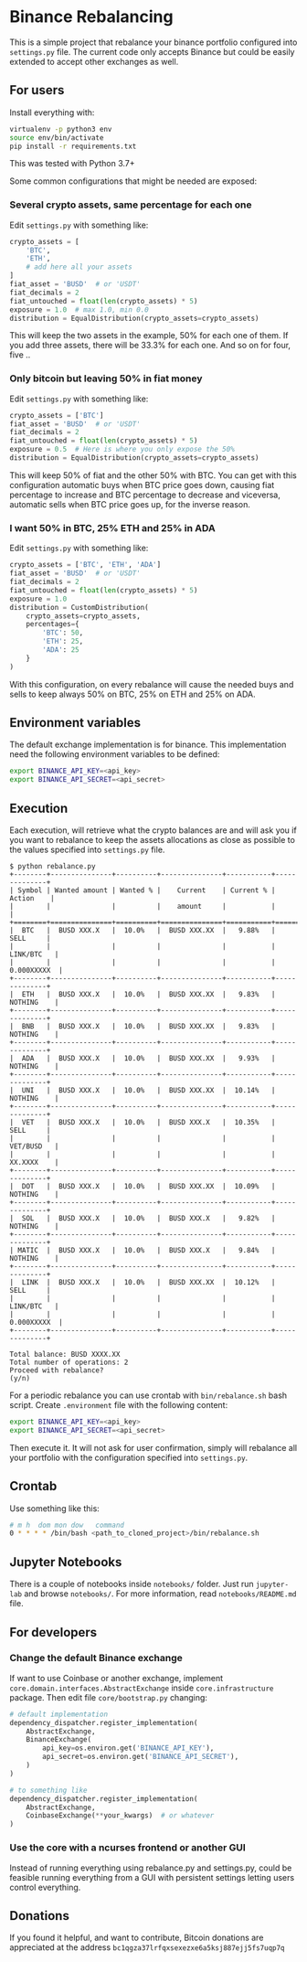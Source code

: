 # Binance Rebalancing
This is a simple project that rebalance your binance portfolio configured into `settings.py` file. The current code only accepts Binance but could be easily extended to accept other exchanges as well.

## For users

Install everything with:
```bash
virtualenv -p python3 env
source env/bin/activate
pip install -r requirements.txt
```

This was tested with Python 3.7+

Some common configurations that might be needed are exposed:

### Several crypto assets, same percentage for each one
Edit `settings.py` with something like:
```python
crypto_assets = [
    'BTC',
    'ETH',
    # add here all your assets
]
fiat_asset = 'BUSD'  # or 'USDT'
fiat_decimals = 2
fiat_untouched = float(len(crypto_assets) * 5)
exposure = 1.0  # max 1.0, min 0.0
distribution = EqualDistribution(crypto_assets=crypto_assets)
```
This will keep the two assets in the example, 50% for each one of them. If you add three assets, there will be 33.3% for each one. And so on for four, five .. 

### Only bitcoin but leaving 50% in fiat money
Edit `settings.py` with something like:
```python
crypto_assets = ['BTC']
fiat_asset = 'BUSD'  # or 'USDT'
fiat_decimals = 2
fiat_untouched = float(len(crypto_assets) * 5)
exposure = 0.5  # Here is where you only expose the 50%
distribution = EqualDistribution(crypto_assets=crypto_assets)
```
This will keep 50% of fiat and the other 50% with BTC. You can get with this configuration automatic buys when BTC price goes down, causing fiat percentage to increase and BTC percentage to decrease and viceversa, automatic sells when BTC price goes up, for the inverse reason.

### I want 50% in BTC, 25% ETH and 25% in ADA
Edit `settings.py` with something like:
```python
crypto_assets = ['BTC', 'ETH', 'ADA']
fiat_asset = 'BUSD'  # or 'USDT'
fiat_decimals = 2
fiat_untouched = float(len(crypto_assets) * 5)
exposure = 1.0
distribution = CustomDistribution(
    crypto_assets=crypto_assets,
    percentages={
        'BTC': 50,
        'ETH': 25,
        'ADA': 25
    }
)
```
With this configuration, on every rebalance will cause the needed buys and sells to keep always 50% on BTC, 25% on ETH and 25% on ADA.

## Environment variables
The default exchange implementation is for binance. This implementation need the following environment variables to be defined:

```bash
export BINANCE_API_KEY=<api_key>
export BINANCE_API_SECRET=<api_secret>
```

## Execution

Each execution, will retrieve what the crypto balances are and will ask you if you want to rebalance to keep the assets allocations as close as possible to the values specified into `settings.py` file.

```
$ python rebalance.py 
+--------+---------------+----------+---------------+-----------+--------------+
| Symbol | Wanted amount | Wanted % |    Current    | Current % |    Action    |
|        |               |          |    amount     |           |              |
+========+===============+==========+===============+===========+==============+
|  BTC   |  BUSD XXX.X   |  10.0%   |  BUSD XXX.XX  |   9.88%   |     SELL     |
|        |               |          |               |           |   LINK/BTC   |
|        |               |          |               |           |  0.000XXXXX  |
+--------+---------------+----------+---------------+-----------+--------------+
|  ETH   |  BUSD XXX.X   |  10.0%   |  BUSD XXX.XX  |   9.83%   |   NOTHING    |
+--------+---------------+----------+---------------+-----------+--------------+
|  BNB   |  BUSD XXX.X   |  10.0%   |  BUSD XXX.XX  |   9.83%   |   NOTHING    |
+--------+---------------+----------+---------------+-----------+--------------+
|  ADA   |  BUSD XXX.X   |  10.0%   |  BUSD XXX.XX  |   9.93%   |   NOTHING    |
+--------+---------------+----------+---------------+-----------+--------------+
|  UNI   |  BUSD XXX.X   |  10.0%   |  BUSD XXX.XX  |  10.14%   |   NOTHING    |
+--------+---------------+----------+---------------+-----------+--------------+
|  VET   |  BUSD XXX.X   |  10.0%   |  BUSD XXX.X   |  10.35%   |     SELL     |
|        |               |          |               |           |   VET/BUSD   |
|        |               |          |               |           |   XX.XXXX    |
+--------+---------------+----------+---------------+-----------+--------------+
|  DOT   |  BUSD XXX.X   |  10.0%   |  BUSD XXX.XX  |  10.09%   |   NOTHING    |
+--------+---------------+----------+---------------+-----------+--------------+
|  SOL   |  BUSD XXX.X   |  10.0%   |  BUSD XXX.X   |   9.82%   |   NOTHING    |
+--------+---------------+----------+---------------+-----------+--------------+
| MATIC  |  BUSD XXX.X   |  10.0%   |  BUSD XXX.X   |   9.84%   |   NOTHING    |
+--------+---------------+----------+---------------+-----------+--------------+
|  LINK  |  BUSD XXX.X   |  10.0%   |  BUSD XXX.XX  |  10.12%   |     SELL     |
|        |               |          |               |           |   LINK/BTC   |
|        |               |          |               |           |  0.000XXXXX  |
+--------+---------------+----------+---------------+-----------+--------------+

Total balance: BUSD XXXX.XX
Total number of operations: 2
Proceed with rebalance?
(y/n)
```

For a periodic rebalance you can use crontab with `bin/rebalance.sh` bash script. Create `.environment` file with the following content:

```bash
export BINANCE_API_KEY=<api_key>
export BINANCE_API_SECRET=<api_secret>
```

Then execute it. It will not ask for user confirmation, simply will rebalance all your portfolio with the configuration specified into `settings.py`.

## Crontab

Use something like this:

```bash
# m h  dom mon dow   command
0 * * * * /bin/bash <path_to_cloned_project>/bin/rebalance.sh
```

## Jupyter Notebooks
There is a couple of notebooks inside `notebooks/` folder. Just run `jupyter-lab` and browse `notebooks/`. For more information, read `notebooks/README.md` file. 

## For developers

### Change the default Binance exchange
If want to use Coinbase or another exchange, implement `core.domain.interfaces.AbstractExchange` inside `core.infrastructure` package. Then edit file `core/bootstrap.py` changing:
```python
# default implementation
dependency_dispatcher.register_implementation(
    AbstractExchange,
    BinanceExchange(
        api_key=os.environ.get('BINANCE_API_KEY'),
        api_secret=os.environ.get('BINANCE_API_SECRET'),
    )
)

# to something like
dependency_dispatcher.register_implementation(
    AbstractExchange,
    CoinbaseExchange(**your_kwargs)  # or whatever
)
```

### Use the core with a ncurses frontend or another GUI
Instead of running everything using rebalance.py and settings.py, could be feasible running everything from a GUI with persistent settings letting users control everything.


## Donations

If you found it helpful, and want to contribute, Bitcoin donations are appreciated at the address `bc1qgza37lrfqxsexezxe6a5ksj887ejj5fs7uqp7q`
